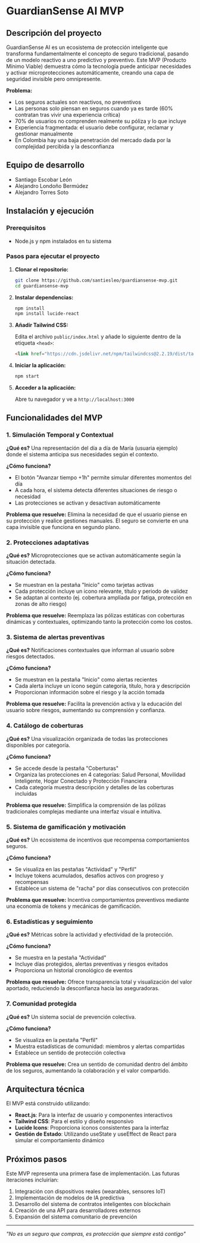 # GuardianSense AI MVP

## Descripción del proyecto

GuardianSense AI es un ecosistema de protección inteligente que transforma fundamentalmente el concepto de seguro tradicional, pasando de un modelo reactivo a uno predictivo y preventivo. Este MVP (Producto Mínimo Viable) demuestra cómo la tecnología puede anticipar necesidades y activar microprotecciones automáticamente, creando una capa de seguridad invisible pero omnipresente.

**Problema:**
- Los seguros actuales son reactivos, no preventivos
- Las personas solo piensan en seguros cuando ya es tarde (60% contratan tras vivir una experiencia crítica)
- 70% de usuarios no comprenden realmente su póliza y lo que incluye
- Experiencia fragmentada: el usuario debe configurar, reclamar y gestionar manualmente
- En Colombia hay una baja penetración del mercado dada por la complejidad percibida y la desconfianza

## Equipo de desarrollo

- Santiago Escobar León
- Alejandro Londoño Bermúdez
- Alejandro Torres Soto

## Instalación y ejecución

### Prerequisitos
- Node.js y npm instalados en tu sistema

### Pasos para ejecutar el proyecto

1. **Clonar el repositorio:**
   ```bash
   git clone https://github.com/santiesleo/guardiansense-mvp.git
   cd guardiansense-mvp
   ```

2. **Instalar dependencias:**
   ```bash
   npm install
   npm install lucide-react
   ```

3. **Añadir Tailwind CSS:**
   
   Edita el archivo `public/index.html` y añade lo siguiente dentro de la etiqueta `<head>`:
   ```html
   <link href="https://cdn.jsdelivr.net/npm/tailwindcss@2.2.19/dist/tailwind.min.css" rel="stylesheet">
   ```

4. **Iniciar la aplicación:**
   ```bash
   npm start
   ```

5. **Acceder a la aplicación:**
   
   Abre tu navegador y ve a `http://localhost:3000`

## Funcionalidades del MVP

### 1. Simulación Temporal y Contextual
**¿Qué es?** Una representación del día a día de María (usuaria ejemplo) donde el sistema anticipa sus necesidades según el contexto.

**¿Cómo funciona?** 
- El botón "Avanzar tiempo +1h" permite simular diferentes momentos del día
- A cada hora, el sistema detecta diferentes situaciones de riesgo o necesidad
- Las protecciones se activan y desactivan automáticamente

**Problema que resuelve:** Elimina la necesidad de que el usuario piense en su protección y realice gestiones manuales. El seguro se convierte en una capa invisible que funciona en segundo plano.

### 2. Protecciones adaptativas
**¿Qué es?** Microprotecciones que se activan automáticamente según la situación detectada.

**¿Cómo funciona?**
- Se muestran en la pestaña "Inicio" como tarjetas activas
- Cada protección incluye un icono relevante, título y periodo de validez
- Se adaptan al contexto (ej. cobertura ampliada por fatiga, protección en zonas de alto riesgo)

**Problema que resuelve:** Reemplaza las pólizas estáticas con coberturas dinámicas y contextuales, optimizando tanto la protección como los costos.

### 3. Sistema de alertas preventivas
**¿Qué es?** Notificaciones contextuales que informan al usuario sobre riesgos detectados.

**¿Cómo funciona?**
- Se muestran en la pestaña "Inicio" como alertas recientes
- Cada alerta incluye un icono según categoría, título, hora y descripción
- Proporcionan información sobre el riesgo y la acción tomada

**Problema que resuelve:** Facilita la prevención activa y la educación del usuario sobre riesgos, aumentando su comprensión y confianza.

### 4. Catálogo de coberturas
**¿Qué es?** Una visualización organizada de todas las protecciones disponibles por categoría.

**¿Cómo funciona?**
- Se accede desde la pestaña "Coberturas"
- Organiza las protecciones en 4 categorías: Salud Personal, Movilidad Inteligente, Hogar Conectado y Protección Financiera
- Cada categoría muestra descripción y detalles de las coberturas incluidas

**Problema que resuelve:** Simplifica la comprensión de las pólizas tradicionales complejas mediante una interfaz visual e intuitiva.

### 5. Sistema de gamificación y motivación
**¿Qué es?** Un ecosistema de incentivos que recompensa comportamientos seguros.

**¿Cómo funciona?**
- Se visualiza en las pestañas "Actividad" y "Perfil"
- Incluye tokens acumulados, desafíos activos con progreso y recompensas
- Establece un sistema de "racha" por días consecutivos con protección

**Problema que resuelve:** Incentiva comportamientos preventivos mediante una economía de tokens y mecánicas de gamificación.

### 6. Estadísticas y seguimiento
**¿Qué es?** Métricas sobre la actividad y efectividad de la protección.

**¿Cómo funciona?**
- Se muestra en la pestaña "Actividad"
- Incluye días protegidos, alertas preventivas y riesgos evitados
- Proporciona un historial cronológico de eventos

**Problema que resuelve:** Ofrece transparencia total y visualización del valor aportado, reduciendo la desconfianza hacia las aseguradoras.

### 7. Comunidad protegida
**¿Qué es?** Un sistema social de prevención colectiva.

**¿Cómo funciona?**
- Se visualiza en la pestaña "Perfil"
- Muestra estadísticas de comunidad: miembros y alertas compartidas
- Establece un sentido de protección colectiva

**Problema que resuelve:** Crea un sentido de comunidad dentro del ámbito de los seguros, aumentando la colaboración y el valor compartido.

## Arquitectura técnica

El MVP está construido utilizando:

- **React.js**: Para la interfaz de usuario y componentes interactivos
- **Tailwind CSS**: Para el estilo y diseño responsivo
- **Lucide Icons**: Proporciona iconos consistentes para la interfaz
- **Gestión de Estado**: Utilizando useState y useEffect de React para simular el comportamiento dinámico

## Próximos pasos

Este MVP representa una primera fase de implementación. Las futuras iteraciones incluirían:

1. Integración con dispositivos reales (wearables, sensores IoT)
2. Implementación de modelos de IA predictiva
3. Desarrollo del sistema de contratos inteligentes con blockchain
4. Creación de una API para desarrolladores externos
5. Expansión del sistema comunitario de prevención

---

*"No es un seguro que compras, es protección que siempre está contigo"*
